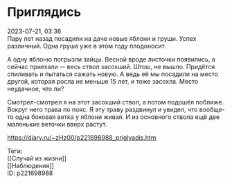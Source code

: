 Приглядись
===========

   
 2023-07-21, 03:36   
  Пару лет назад посадили на даче новые яблони и груши. Успех различный. Одна груша уже в этом году плодоносит.   
   
 А одну яблоню погрызли зайцы. Весной вроде листочки появились, а сейчас приехали -- весь ствол засохший. Штош, не вышло. Придётся спиливать и пытаться сажать новую. А ведь её мы посадили на место другой, которая росла не меньше 15 лет, и тоже засохла. Место неудачное, что ли?   
   
 Смотрел-смотрел я на этот засохший ствол, а потом подошёл поближе. Вокруг него трава по пояс. Я эту траву раздвинул и увидел, что вообще-то одна боковая ветка у яблони живая. И из основного ствола ещё две маленькие веточки вверх растут.   
    
 <https://diary.ru/~zHz00/p221698988_priglyadis.htm>   
   
 Теги:   
 [[Случай из жизни]]   
 [[Наблюдения]]   
 ID: p221698988